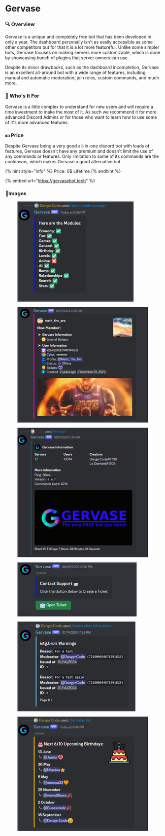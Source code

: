 # Gervase

### 🔍 Overview

Gervase is a unique and completely free bot that has been developed in only a year. The dashboard personally isn't as easily accessible as some other competitors but for that it is a lot more featureful. Unlike some simpler bots, Gervase focuses on making servers more customizable, which is done by showcasing bunch of plugins that server owners can use.

Despite its minor drawbacks, such as the dashboard incompletion, Gervase is an excellent all-around bot with a wide range of features, including manual and automatic moderation, join roles, custom commands, and much more.

### 🤔 Who's It For

Gervase is a little complex to understand for new users and will require a time investment to make the most of it. As such we recommend it for more advanced Discord Admins or for those who want to learn how to use some of it's more advanced features.

### 💵 Price

Despite Gervase being a very good all-in-one discord bot with loads of features, Gervase doesn't have any premium and doesn't limit the use of any commands or features. Only limitation to some of its commands are the cooldowns, which makes Gervase a good alternative bot.

{% hint style="info" %}
Price: 0$ Lifetime
{% endhint %}

{% embed url="https://gervasebot.tech" %}

### 🎨Images

<figure><img src="../.gitbook/assets/image (2).png" alt=""><figcaption></figcaption></figure>

<figure><img src="../.gitbook/assets/image (1) (1).png" alt=""><figcaption></figcaption></figure>

<figure><img src="../.gitbook/assets/image (2) (1).png" alt=""><figcaption></figcaption></figure>

<figure><img src="../.gitbook/assets/image (3).png" alt=""><figcaption></figcaption></figure>

<figure><img src="../.gitbook/assets/image (4).png" alt=""><figcaption></figcaption></figure>

<figure><img src="../.gitbook/assets/image (5).png" alt=""><figcaption></figcaption></figure>
